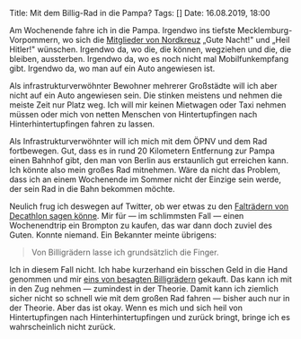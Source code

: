 Title: Mit dem Billig-Rad in die Pampa?
Tags: []
Date: 16.08.2019, 18:00

Am Wochenende fahre ich in die Pampa. Irgendwo ins tiefste Mecklemburg-Vorpommern, wo sich die [Mitglieder von Nordkreuz](https://de.m.wikipedia.org/wiki/Nordkreuz) „Gute Nacht!" und „Heil Hitler!" wünschen. Irgendwo da, wo die, die können, wegziehen und die, die bleiben, aussterben. Irgendwo da, wo es noch nicht mal Mobilfunkempfang gibt. Irgendwo da, wo man auf ein Auto angewiesen ist. 

Als infrastrukturverwöhnter Bewohner mehrerer Großstädte will ich aber nicht auf ein Auto angewiesen sein. Die stinken meistens und nehmen die meiste Zeit nur Platz weg. Ich will mir keinen Mietwagen oder Taxi nehmen müssen oder mich von netten Menschen von Hintertupfingen nach Hinterhintertupfingen fahren zu lassen. 

Als Infrastrukturverwöhnter will ich mich mit dem ÖPNV und dem Rad fortbewegen. Gut, dass es in rund 20 Kilometern Entfernung zur Pampa einen Bahnhof gibt, den man von Berlin aus erstaunlich gut erreichen kann. Ich könnte also mein großes Rad mitnehmen. Wäre da nicht das Problem, dass ich an einem Wochenende im Sommer nicht der Einzige sein werde, der sein Rad in die Bahn bekommen möchte.

Neulich frug ich deswegen auf Twitter, ob wer etwas zu den [Falträdern von Decathlon sagen könne](https://twitter.com/zeitschlag/status/1160935736390180869). Mir für — im schlimmsten Fall — einen Wochenendtrip ein Brompton zu kaufen, das war dann doch zuviel des Guten. Konnte niemand. Ein Bekannter meinte übrigens:

> Von Billigrädern lasse ich grundsätzlich die Finger.

Ich in diesem Fall nicht. Ich habe kurzerhand ein bisschen Geld in die Hand genommen und mir [eins von besagten Billigrädern](https://www.decathlon.de/p/faltrad-klapprad-20-tilt-500/_/R-p-120070) gekauft. Das kann ich mit in den Zug nehmen — zumindest in der Theorie. Damit kann ich ziemlich sicher nicht so schnell wie mit dem großen Rad fahren — bisher auch nur in der Theorie. Aber das ist okay. Wenn es mich und sich heil von Hintertupfingen nach Hinterhintertupfingen und zurück bringt, bringe ich es wahrscheinlich nicht zurück.